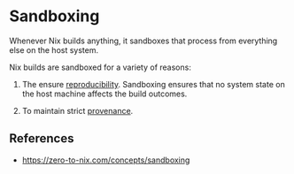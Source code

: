 # Sandboxing

Whenever Nix builds anything, it sandboxes that process from everything else on the host system.

Nix builds are sandboxed for a variety of reasons:

1. The ensure [reproducibility](https://zero-to-nix.com/concepts/reproducibility). Sandboxing ensures that no system state on the host machine affects the build outcomes.

2. To maintain strict [provenance](https://zero-to-nix.com/concepts/provenance).

## References

- https://zero-to-nix.com/concepts/sandboxing
